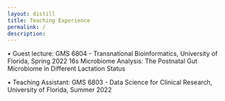 ```yaml
---
layout: distill
title: Teaching Experience
permalink: /
description:
---
```


• Guest lecture: GMS 6804 - Transnational Bioinformatics, University of Florida, Spring 2022
                 16s Microbiome Analysis: The Postnatal Gut Microbiome in Different Lactation Status
                 
• Teaching Assistant: GMS 6803 - Data Science for Clinical Research, University of Florida, Summer 2022

